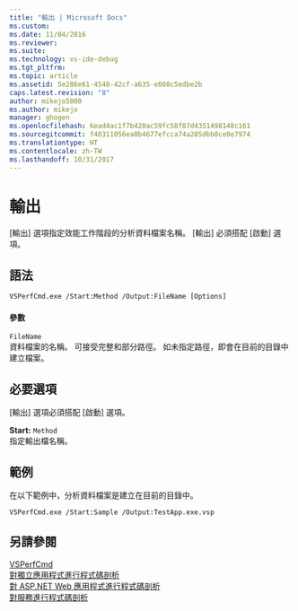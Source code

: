```yaml
---
title: "輸出 | Microsoft Docs"
ms.custom: 
ms.date: 11/04/2016
ms.reviewer: 
ms.suite: 
ms.technology: vs-ide-debug
ms.tgt_pltfrm: 
ms.topic: article
ms.assetid: 5e286e61-4548-42cf-a635-e608c5edbe2b
caps.latest.revision: "8"
author: mikejo5000
ms.author: mikejo
manager: ghogen
ms.openlocfilehash: 6ead4ac1f7b420ac59fc58f87d4351498148c161
ms.sourcegitcommit: f40311056ea0b4677efcca74a285dbb0ce0e7974
ms.translationtype: HT
ms.contentlocale: zh-TW
ms.lasthandoff: 10/31/2017
---
```

# <a name="output"></a>輸出
[輸出] 選項指定效能工作階段的分析資料檔案名稱。 [輸出] 必須搭配 [啟動] 選項。  
  
## <a name="syntax"></a>語法  
  
```  
VSPerfCmd.exe /Start:Method /Output:FileName [Options]  
```  
  
#### <a name="parameters"></a>參數  
 `FileName`  
 資料檔案的名稱。 可接受完整和部分路徑。 如未指定路徑，即會在目前的目錄中建立檔案。  
  
## <a name="required-options"></a>必要選項  
 [輸出] 選項必須搭配 [啟動] 選項。  
  
 **Start:** `Method`  
 指定輸出檔名稱。  
  
## <a name="example"></a>範例  
 在以下範例中，分析資料檔案是建立在目前的目錄中。  
  
```  
VSPerfCmd.exe /Start:Sample /Output:TestApp.exe.vsp  
```  
  
## <a name="see-also"></a>另請參閱  
 [VSPerfCmd](../profiling/vsperfcmd.md)   
 [對獨立應用程式進行程式碼剖析](../profiling/command-line-profiling-of-stand-alone-applications.md)   
 [對 ASP.NET Web 應用程式進行程式碼剖析](../profiling/command-line-profiling-of-aspnet-web-applications.md)   
 [對服務進行程式碼剖析](../profiling/command-line-profiling-of-services.md)